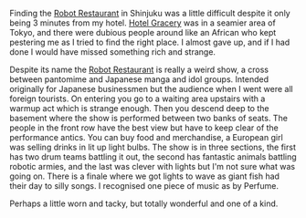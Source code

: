 Finding the [Robot Restaurant](https://shinjuku-robot.com/sp/)
in Shinjuku was a little difficult despite it only being
3 minutes from my hotel. [Hotel Gracery](https://shinjuku.gracery.com/)
was in a seamier area of Tokyo, and there were
dubious people around like an African who kept pestering me as I tried to find
the right place. I almost gave up, and if I had done I would have missed something rich
and strange.

Despite its name the [Robot Restaurant](https://shinjuku-robot.com/sp/) is really a weird show, a cross between
pantomime and Japanese manga and idol groups. Intended originally for Japanese businessmen
but the audience when I went were all foreign tourists. On entering you go to a waiting
area upstairs with a warmup act which is strange enough. Then you descend deep to the basement
where the show is performed between two banks of seats. The people in the front row
have the best view but have to keep clear of the performance antics. You can buy food and
merchandise, a European girl was selling drinks in lit up light bulbs. The show is in
three sections, the first has two drum teams battling it out, the second has
fantastic animals battling robotic armies, and the last was clever with lights
but I'm not sure what was going on. There is a finale where we got lights to wave as
giant fish had their day to silly songs. I recognised one piece of music as by
Perfume.

Perhaps a little worn and tacky, but totally wonderful and one of a kind.
